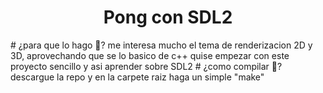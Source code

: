 <div align="center"> 
    <h1>Pong con SDL2</h1>
</div>
# ¿para que lo hago 🤔?
me interesa mucho el tema de renderizacion 2D y 3D, aprovechando que se lo basico de c++ quise empezar con este proyecto sencillo y asi aprender sobre SDL2
# ¿como compilar 🤨?
descargue la repo y en la carpete raiz haga un simple "make"
